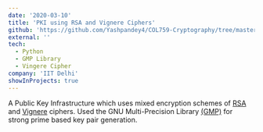 ```yaml
---
date: '2020-03-10'
title: 'PKI using RSA and Vignere Ciphers'
github: 'https://github.com/Yashpandey4/COL759-Cryptography/tree/master/2.%20PKI%20using%20RSA%20and%20Vignere%20Cipher'
external: ''
tech:
  - Python
  - GMP Library
  - Vingere Cipher
company: 'IIT Delhi'
showInProjects: true
---
```


A Public Key Infrastructure which uses mixed encryption schemes of [RSA](https://en.wikipedia.org/wiki/RSA_(cryptosystem)) and [Vignere](https://en.wikipedia.org/wiki/Vigen%C3%A8re_cipher) ciphers. Used the GNU Multi-Precision Library [(GMP)](https://gmplib.org/) for strong prime based key pair generation.
